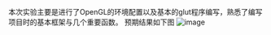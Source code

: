 本次实验主要是进行了OpenGL的环境配置以及基本的glut程序编写，熟悉了编写项目时的基本框架与几个重要函数。
预期结果如下图
![image](https://user-images.githubusercontent.com/102286754/174809345-2134b35f-6b66-4c6c-85d6-f764a774b4a9.png)
